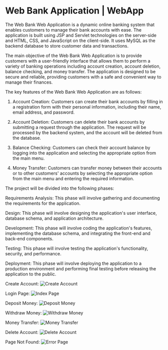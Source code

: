 # Web Bank Application | WebApp
 
The Web Bank Web Application is a dynamic online banking system that enables customers to manage their bank accounts with ease. The application is built using JSP and Servlet technologies on the server-side and HTML, CSS, and JavaScript on the client-side. It uses MySQL as the backend database to store customer data and transactions.

The main objective of the Web Bank Web Application is to provide customers with a user-friendly interface that allows them to perform a variety of banking operations including account creation, account deletion, balance checking, and money transfer. The application is designed to be secure and reliable, providing customers with a safe and convenient way to manage their finances.

The key features of the Web Bank Web Application are as follows:

 1. Account Creation: Customers can create their bank accounts by filling in a registration form with their personal information, including their name, email address,  and password.

 2. Account Deletion: Customers can delete their bank accounts by submitting a request through the application. The request will be processed by the backend system, and the account will be deleted from the database.

 3. Balance Checking: Customers can check their account balance by logging into the application and selecting the appropriate option from the main menu.

 4. Money Transfer: Customers can transfer money between their accounts or to other customers' accounts by selecting the appropriate option from the main menu and entering the required information.


The project will be divided into the following phases:

Requirements Analysis: This phase will involve gathering and documenting the requirements for the application.

Design: This phase will involve designing the application's user interface, database schema, and application architecture.

Development: This phase will involve coding the application's features, implementing the database schema, and integrating the front-end and back-end components.

Testing: This phase will involve testing the application's functionality, security, and performance.

Deployment: This phase will involve deploying the application to a production environment and performing final testing before releasing the application to the public.

Create Account: 
![Create Account](https://user-images.githubusercontent.com/93983780/231346335-78f76eed-36a5-47db-8d63-123c058d7c0f.png)

Login Page: 
![Index Page](https://user-images.githubusercontent.com/93983780/231346552-7a80ed8d-7ee6-45fe-aa9c-dd861bb4e3c3.png)

Deposit Money: 
![Deposit Money](https://user-images.githubusercontent.com/93983780/231346698-5c548b93-e086-4096-800c-5cad611b1cca.png) 

Withdraw Money:
![Withdraw Money](https://user-images.githubusercontent.com/93983780/231346792-7a1a35a5-7bb8-4a6d-88d0-d2992d603fc9.png) 

Money Transfer:
![Money Transfer](https://user-images.githubusercontent.com/93983780/231347075-812f5292-c818-4e61-806f-3e63757f7c4e.png)

Delete Account:
![Delete Account](https://user-images.githubusercontent.com/93983780/231346867-792b9346-facb-4437-a50e-a8aff39d56e7.png)

Page Not Found:
![Error Page](https://user-images.githubusercontent.com/93983780/231347010-23c51e64-158a-44be-9e68-9403e54fc1ca.png)
